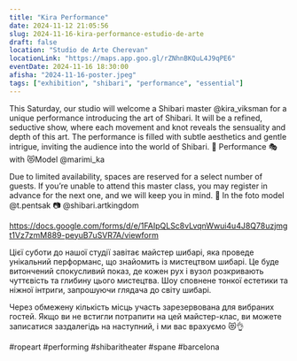 ```yaml
---
title: "Kira Performance"
date: 2024-11-12 21:05:56
slug: 2024-11-16-kira-performance-estudio-de-arte
draft: false
location: "Studio de Arte Cherevan"
locationLink: "https://maps.app.goo.gl/rZNhnBKQuL4J9qPE6"
eventDate: 2024-11-16 18:30:00
afisha: "2024-11-16-poster.jpeg"
tags: ["exhibition", "shibari", "performance", "essential"]
---
```

This Saturday, our studio will welcome a Shibari master @kira_viksman for a unique performance introducing the art of Shibari.
It will be a refined, seductive show, where each movement and knot reveals the sensuality and depth of this art. 
The performance is filled with subtle aesthetics and gentle intrigue, inviting the audience into the world of Shibari.
👘 Performance 🎭 with 😻Model @marimi_ka

Due to limited availability, spaces are reserved for a select number of guests. 
If you’re unable to attend this master class, you may register in advance for the next one, and we will keep you in mind.
👘 In the foto model @t.pentsak
📷 @shibari.artkingdom

https://docs.google.com/forms/d/e/1FAIpQLSc8vLvqnWwui4u4J8Q78uzjmgt1Vz7zmM889-peyuB7uSVR7A/viewform

Цієї суботи до нашої студії завітає майстер шибарі, яка проведе унікальний перформанс, 
що знайомить із мистецтвом шибарі. Це буде витончений спокусливий показ, 
де кожен рух і вузол розкривають чуттєвість та глибину цього мистецтва. 
Шоу сповнене тонкої естетики та ніжної інтриги, запрошуючи глядача до світу шибарі.

Через обмежену кількість місць участь зарезервована для вибраних гостей. 
Якщо ви не встигли потрапити на цей майстер-клас, ви можете записатися заздалегідь на наступний, і ми вас врахуємо 😻👌

#ropeart #performing #shibaritheater #spane #barcelona
